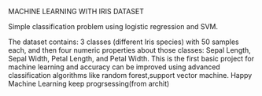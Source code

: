 
MACHINE LEARNING WITH IRIS DATASET

Simple classification problem using logistic regression and SVM.

The dataset contains: 3 classes (different Iris species) with 50 samples each, 
and then four numeric properties about those classes: Sepal Length, Sepal Width, Petal Length, and Petal Width.
This is the first basic project for machine learning and accuracy can be improved using advanced classification algorithms like random forest,support vector machine.
Happy Machine Learning
keep progrsessing(from archit)
